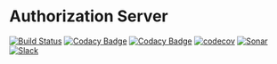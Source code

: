# Authorization Server

[![Build Status](https://jenkins.mlobb.sk/buildStatus/icon?job=auth-server%2Fdevelop)](https://jenkins.mlobb.sk/job/auth-server/job/develop/)
[![Codacy Badge](https://api.codacy.com/project/badge/Grade/57133fd46267415b8a6ae05889ac5560)](https://www.codacy.com?utm_source=github.com&amp;utm_medium=referral&amp;utm_content=mlobb/auth-server&amp;utm_campaign=Badge_Grade)
[![Codacy Badge](https://api.codacy.com/project/badge/Coverage/57133fd46267415b8a6ae05889ac5560)](https://www.codacy.com?utm_source=github.com&utm_medium=referral&utm_content=mlobb/auth-server&utm_campaign=Badge_Coverage)
[![codecov](https://codecov.io/gh/mlobb/auth-server/branch/develop/graph/badge.svg?token=zIVSI17Y4Y)](https://codecov.io/gh/mlobb/auth-server)
[![Sonar](https://img.shields.io/badge/Sonar-Link-Green)](https://sonar.mlobb.sk/dashboard?id=sk.mlobb%3Aauth-server)
[![Slack](https://img.shields.io/badge/chat%20on-slack-46BC99.svg)](https://join.slack.com/t/server-manager/shared_invite/enQtNzMzOTA5MTQwMDgxLWZhMGJjZGYzMTdlMDllMWYwOTZjYWUwNmFkOWE1NjI4MmFkZTJmZWQzZGRmMGQxNjBmZWQ5YmJiMWMwZDYzYmI)
